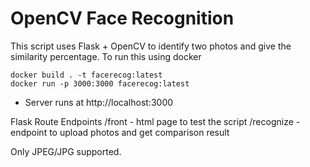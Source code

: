 # OpenCV Face Recognition

This script uses Flask + OpenCV to identify two photos and give the similarity percentage.
To run this using docker

    docker build . -t facerecog:latest
    docker run -p 3000:3000 facerecog:latest

* Server runs at http://localhost:3000


Flask Route Endpoints
    /front - html page to test the script
    /recognize - endpoint to upload photos and get comparison result


Only JPEG/JPG supported.